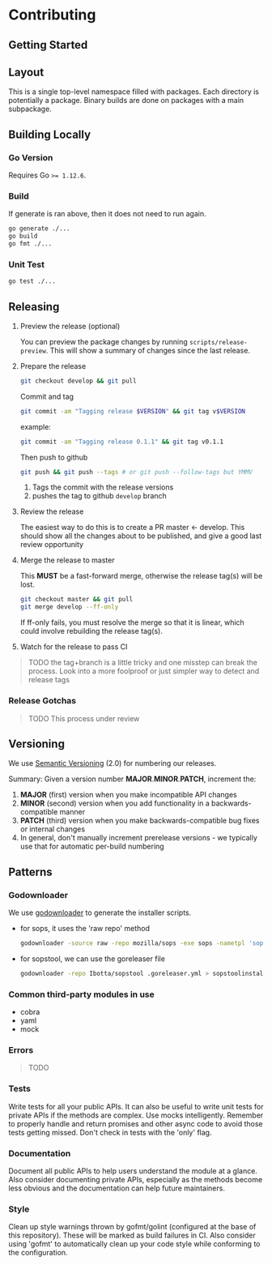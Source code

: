 # Contributing

## Getting Started

## Layout

This is a single top-level namespace filled with packages.  Each directory is potentially a package. Binary builds are done on packages with a main subpackage.

## Building Locally

### Go Version

Requires Go `>= 1.12.6`.

### Build

If generate is ran above, then it does not need to run again.

```bash
go generate ./...
go build
go fmt ./...
```

### Unit Test

```bash
go test ./...
```

## Releasing

1. Preview the release (optional)

    You can preview the package changes by running `scripts/release-preview`. This will show a summary of changes since the last release.

2. Prepare the release

    ```sh
    git checkout develop && git pull
    ```

    Commit and tag

    ```sh
    git commit -am "Tagging release $VERSION" && git tag v$VERSION
    ```

    example:

    ```sh
    git commit -am "Tagging release 0.1.1" && git tag v0.1.1
    ```

    Then push to github

    ```sh
    git push && git push --tags # or git push --follow-tags but YMMV
    ```

    1. Tags the commit with the release versions
    2. pushes the tag to github `develop` branch

3. Review the release

    The easiest way to do this is to create a PR master <- develop. This should show all the changes about to be published, and give a good last review opportunity

4. Merge the release to master

    This **MUST** be a fast-forward merge, otherwise the release tag(s) will be lost.

    ```sh
    git checkout master && git pull
    git merge develop --ff-only
    ```

    If ff-only fails, you must resolve the merge so that it is linear, which could involve rebuilding the release tag(s).

5. Watch for the release to pass CI

> TODO the tag+branch is a little tricky and one misstep can break the process. Look into a more foolproof or just simpler way to detect and release tags

### Release Gotchas

> TODO This process under review

## Versioning

We use [Semantic Versioning](http://semver.org/spec/v2.0.0.html) (2.0) for numbering our releases.

Summary: Given a version number **MAJOR**.**MINOR**.**PATCH**, increment the:

1. **MAJOR** (first) version when you make incompatible API changes
1. **MINOR** (second) version when you add functionality in a backwards-compatible manner
1. **PATCH** (third) version when you make backwards-compatible bug fixes or internal changes
1. In general, don't manually increment prerelease versions - we typically use that for automatic per-build numbering

## Patterns

### Godownloader

We use [godownloader](https://github.com/goreleaser/godownloader) to generate the installer scripts.

* for sops, it uses the 'raw repo' method

    ```sh
    godownloader -source raw -repo mozilla/sops -exe sops -nametpl 'sops-{{ .Version }}.{{ .Os }}' > sopsdownload.sh
    ```

* for sopstool, we can use the goreleaser file

    ```sh
    godownloader -repo Ibotta/sopstool .goreleaser.yml > sopstoolinstall.sh
    ```

### Common third-party modules in use

* cobra
* yaml
* mock

### Errors

> TODO

### Tests

Write tests for all your public APIs.  It can also be useful to write unit tests for private APIs if the methods are complex. Use mocks intelligently. Remember to properly handle and return promises and other async code to avoid those tests getting missed. Don't check in tests with the 'only' flag.

### Documentation

Document all public APIs to help users understand the module at a glance. Also consider documenting private APIs, especially as the methods become less obvious and the documentation can help future maintainers.

### Style

Clean up style warnings thrown by gofmt/golint (configured at the base of this repository).  These will be marked as build failures in CI.  Also consider using 'gofmt' to automatically clean up your code style while conforming to the configuration.
